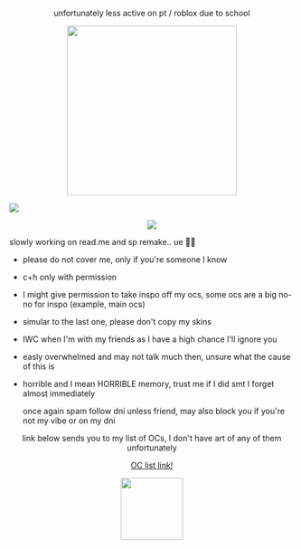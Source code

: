 <p align='center'> unfortunately less active on pt / roblox due to school </p>

<p align='center'> <img src="https://file.garden/aFcXo5382hs7xX6v/Untitled310_20250829171100.png" width="300" height="300"> </p>

<img src="https://readme-typing-svg.demolab.com/?lines='+Hm.+I'm+Lamia...+Hm?+Say+something+else?+Eh...+H-hold+on...+Let+me+think...+';'+D-did+you+pick+the+wrong+person...?+';'+A-are+we+fighting+for+real...?+Don't+expect+too+much!+';'+Don't+feel+ashamed+yawning+at+work.+What's+wrong+with+that?+';'+Aren't+you+bored+doing+the+same+thing+every+day?+'&font=Libertinus+Math&center=true&width=1080&height=50&color=86aebc&duration=2500&pause=1000">

<p align='center'> <img src=https://komarev.com/ghpvc/?username=pastellcloudyy&color=86aebc&abbreviated=true&style=flat-square> </p>

slowly working on read.me and sp remake.. ue 🧀😭
- please do not cover me, only if you're someone I know
- c+h only with permission
- I might give permission to take inspo off my ocs, some ocs are a big no-no for inspo (example, main ocs)
- simular to the last one, please don't copy my skins
- IWC when I'm with my friends as I have a high chance I'll ignore you
- easly overwhelmed and may not talk much then, unsure what the cause of this is
- horrible and I mean HORRIBLE memory, trust me if I did smt I forget almost immediately

  once again spam follow dni unless friend, may also block you if you're not my vibe or on my dni

<p align='center'> link below sends you to my list of OCs, I don't have art of any of them unfortunately </p>

<div align='center'>
  
[OC list link!](https://spiral_cloudyy.notepin.co/list-of-ocs-fsbnipdx)
  
</div>

<p align='center'> <img src="https://file.garden/aFcXo5382hs7xX6v/1c979283-7dc6-4102-ab7e-746467445b96.gif" width="110" height="110" /> </p>
